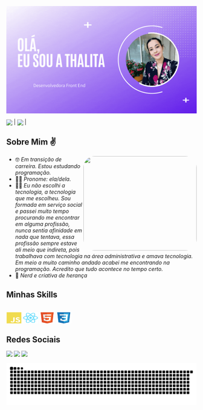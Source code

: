 <div>
<p align="center">
  <a href="#">
    <img align="center" width="700" src="Laranja e Branco Divertido Apresentação Animada sobre Namoro (2).gif" />
  </a>
 </div>
 

 <a href="https://github.com/thalitacesar/github-readme-stats"><img align="center" src="https://github-readme-stats.vercel.app/api?username=thalitacesar&show_icons=true&include_all_commits=true&theme=buefy&hide_border=true" /></a> | <a href="https://github.com/thalitacesar/github-readme-stats"><img align="center" src="https://github-readme-stats.vercel.app/api/top-langs/?username=thalitacesar&layout=compact&theme=buefy&hide_border=true" /></a> |

 
  ## Sobre Mim ✌
<div style="display: inline_block"  >
<img align="right" width="300" height="250" style="border-radius:30px;" src="https://c.tenor.com/KThP19wcsrQAAAAC/monica-turmadamonica.gif" />
  </div>
 
* 🤓 *Em transição de carreira. Estou estudando programação.*
* 👩‍💻 *Pronome: ela/dela.*
* 👨‍🎓 *Eu não escolhi a tecnologia, a tecnologia que me escolheu. Sou formada em serviço social e passei muito tempo procurando me encontrar em alguma profissão, nunca sentia afinidade em nada que tentava, essa profissão sempre estave ali meio que indireta, pois trabalhava com tecnologia na área administrativa e amava tecnologia. Em meio a muito caminho andado acabei me encontrando na programação. Acredito que tudo acontece no tempo certo.*
* 🧐 *Nerd e criativa de herança*


 
## Minhas Skills 
 
<div style="display: inline_block"><br>
  <img align="center" alt="Rafa-Js" height="30" width="40" src="https://raw.githubusercontent.com/devicons/devicon/master/icons/javascript/javascript-plain.svg">
  <img align="center" alt="Rafa-React" height="30" width="40" src="https://raw.githubusercontent.com/devicons/devicon/master/icons/react/react-original.svg">
  <img align="center" alt="Rafa-HTML" height="30" width="40" src="https://raw.githubusercontent.com/devicons/devicon/master/icons/html5/html5-original.svg">
  <img align="center" alt="Rafa-CSS" height="30" width="40" src="https://raw.githubusercontent.com/devicons/devicon/master/icons/css3/css3-original.svg">

</div>

## Redes Sociais

<div> 

  <a href="https://www.instagram.com/asthalitices/" target="_blank"><img src="https://img.shields.io/badge/-Instagram-%23E4405F?style=for-the-badge&logo=instagram&logoColor=white" target="_blank"></a>
  <a href = "mailto:thalita.walleska@gmail.com"><img src="https://img.shields.io/badge/-Gmail-%23333?style=for-the-badge&logo=gmail&logoColor=white" target="_blank"></a>
  <a href="https://www.linkedin.com/in/thalitac%C3%A9sar/" target="_blank"><img src="https://img.shields.io/badge/-LinkedIn-%230077B5?style=for-the-badge&logo=linkedin&logoColor=white" target="_blank"></a> 
 
 
</div>

   ![Snake animation](https://github.com/ThalitaCesar/ThalitaCesar/blob/output/github-contribution-grid-snake.svg)
  

